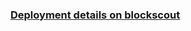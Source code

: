 ### [Deployment details on blockscout](https://sepolia-blockscout.lisk.com/address/0x6D14D386259d019cea77f4170CcEd9790d87821a)